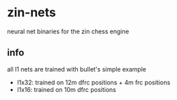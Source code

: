 # zin-nets
neural net binaries for the zin chess engine

## info
all l1 nets are trained with bullet's simple example
- l1x32: trained on 12m dfrc positions + 4m frc positions
- l1x16: trained on 10m dfrc positions
